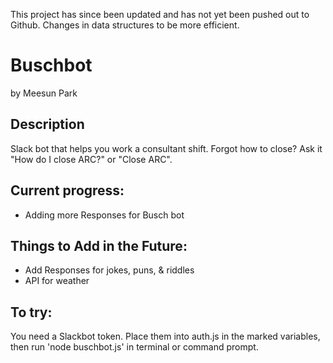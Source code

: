 This project has since been updated and has not yet been pushed out to Github. Changes in data structures to be more efficient.

# Buschbot
by Meesun Park

## Description
Slack bot that helps you work a consultant shift. Forgot how to close? Ask it "How do I close ARC?" or "Close ARC". 

## Current progress:
* Adding more Responses for Busch bot

## Things to Add in the Future: 
* Add Responses for jokes, puns, & riddles
* API for weather

## To try:
You need a Slackbot token. Place them into auth.js in the marked variables, then run 'node buschbot.js' in terminal or command prompt.
